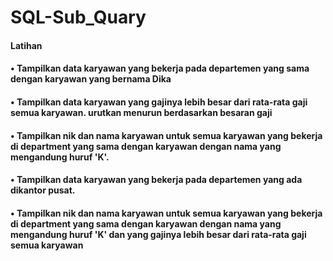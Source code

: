 # SQL-Sub_Quary

#### Latihan

#### • Tampilkan data karyawan yang bekerja pada departemen yang sama dengan karyawan yang bernama Dika
#### • Tampilkan data karyawan yang gajinya lebih besar dari rata-rata gaji semua karyawan. urutkan menurun berdasarkan besaran gaji
#### • Tampilkan nik dan nama karyawan untuk semua karyawan yang bekerja di department yang sama dengan karyawan dengan nama yang mengandung huruf 'K'.
#### • Tampilkan data karyawan yang bekerja pada departemen yang ada dikantor pusat.
#### • Tampilkan nik dan nama karyawan untuk semua karyawan yang bekerja di department yang sama dengan karyawan dengan nama yang mengandung huruf 'K' dan yang gajinya lebih besar dari rata-rata gaji semua karyawan
